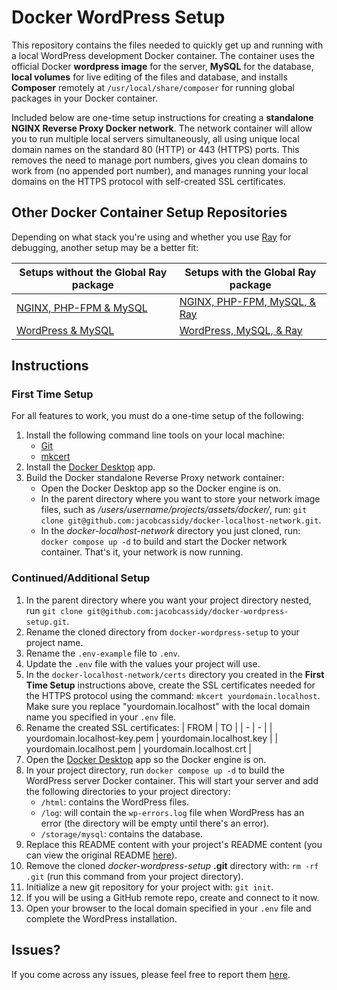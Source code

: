 # Docker WordPress Setup

This repository contains the files needed to quickly get up and running with a local WordPress development Docker container. The container uses the official Docker __wordpress image__ for the server, __MySQL__ for the database, __local volumes__ for live editing of the files and database, and installs __Composer__ remotely at `/usr/local/share/composer` for running global packages in your Docker container.

Included below are one-time setup instructions for creating a __standalone NGINX Reverse Proxy Docker network__. The network container will allow you to run multiple local servers simultaneously, all using unique local domain names on the standard 80 (HTTP) or 443 (HTTPS) ports. This removes the need to manage port numbers, gives you clean domains to work from (no appended port number), and manages running your local domains on the HTTPS protocol with self-created SSL certificates.

## Other Docker Container Setup Repositories

Depending on what stack you're using and whether you use [Ray](https://myray.app/) for debugging, another setup may be a better fit:

| Setups without the Global Ray package| Setups with the Global Ray package |
| - | - |
| [NGINX, PHP-FPM & MySQL](https://github.com/jacobcassidy/docker-nginx-phpfpm-setup) | [NGINX, PHP-FPM, MySQL, & Ray](https://github.com/jacobcassidy/docker-nginx-phpfpm-ray-setup) |
| [WordPress & MySQL](https://github.com/jacobcassidy/docker-wordpress-setup) | [WordPress, MySQL, & Ray](https://github.com/jacobcassidy/docker-wordpress-ray-setup) |

## Instructions

### First Time Setup

For all features to work, you must do a one-time setup of the following:

1. Install the following command line tools on your local machine:
    - [Git](https://git-scm.com/book/en/v2/Getting-Started-Installing-Git)
    - [mkcert](https://github.com/FiloSottile/mkcert)
2. Install the [Docker Desktop](https://www.docker.com/products/docker-desktop/) app.
3. Build the Docker standalone Reverse Proxy network container:
    - Open the Docker Desktop app so the Docker engine is on.
    - In the parent directory where you want to store your network image files, such as _/users/username/projects/assets/docker/_, run: `git clone git@github.com:jacobcassidy/docker-localhost-network.git`.
    - In the _docker-localhost-network_ directory you just cloned, run: `docker compose up -d` to build and start the Docker network container. That's it, your network is now running.

### Continued/Additional Setup

1. In the parent directory where you want your project directory nested, run `git clone git@github.com:jacobcassidy/docker-wordpress-setup.git`.
2. Rename the cloned directory from `docker-wordpress-setup` to your project name.
3. Rename the `.env-example` file to `.env`.
4. Update the `.env` file with the values your project will use.
5. In the `docker-localhost-network/certs` directory you created in the __First Time Setup__ instructions above, create the SSL certificates needed for the HTTPS protocol using the command: `mkcert yourdomain.localhost`. Make sure you replace "yourdomain.localhost" with the local domain name you specified in your `.env` file.
6. Rename the created SSL certificates:
    | FROM | TO |
    | - | - |
    | yourdomain.localhost-key.pem | yourdomain.localhost.key |
    | yourdomain.localhost.pem | yourdomain.localhost.crt |
7. Open the [Docker Desktop](https://www.docker.com/products/docker-desktop/) app so the Docker engine is on.
8. In your project directory, run `docker compose up -d` to build the   WordPress server Docker container. This will start your server and add the following directories to your project directory:
    - `/html`: contains the WordPress files.
    - `/log`: will contain the `wp-errors.log` file when WordPress has an error (the directory will be empty until there's an error).
    - `/storage/mysql`: contains the database.
9. Replace this README content with your project's README content (you can view the original README [here](https://github.com/jacobcassidy/docker-wordpress-setup)).
10. Remove the cloned _docker-wordpress-setup_ __.git__ directory with: `rm -rf .git` (run this command from your project directory).
11. Initialize a new git repository for your project with: `git init`.
12. If you will be using a GitHub remote repo, create and connect to it now.
13. Open your browser to the local domain specified in your `.env` file and complete the WordPress installation.

## Issues?

If you come across any issues, please feel free to report them [here](https://github.com/jacobcassidy/docker-wordpress-setup/issues).
